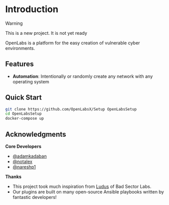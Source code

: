 # Introduction

> [!WARNING]
> This is a new project. It is not yet ready

OpenLabs is a platform for the easy creation of vulnerable cyber environments.


## Features

- **Automation**: Intentionally or randomly create any network with any operating system


## Quick Start

```bash
git clone https://github.com/OpenLabsX/Setup OpenLabsSetup
cd OpenLabsSetup
docker-compose up
```

## Acknowledgments

**Core Developers**
- [@adamkadaban](https://github.com/adamkadaban)
- [@notalex](https://github.com/notalex)
- [@nareshp1](https://github.com/nareshp1)

**Thanks**
- This project took much inspiration from [Ludus](https://gitlab.com/badsectorlabs/ludus) of Bad Sector Labs.
- Our plugins are built on many open-source Ansible playbooks written by fantastic developers!
